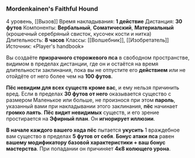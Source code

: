 ### Mordenkainen's Faithful Hound
4 уровень, [[Вызов]]
Время накладывания: **1 действие**
Дистанция: **30 футов**
Компоненты: **Вербальный**, **Соматический**, **Материальный** (крошечный серебряный свисток, кусочек кости и нитка)
Длительность: **8 часов**
Классы: [[Волшебник]], [[Изобретатель]]
Источник: «Player's handbook»

Вы создаёте **призрачного сторожевого пса** в свободном пространстве, видимом в пределах дистанции, где он и остаётся на время длительности заклинания, пока вы не отпустите его **действием** или не отойдёте от него более чем на **100 футов**.

**Пёс невидим для всех существ кроме вас**, и ему нельзя причинить вред. Если в пределах **30 футов от него** оказывается существо с размером Маленькое или больше, не произнося при этом **пароль**, указанный вами при накладывании этого заклинания, **пёс** начинает **громко лаять**. **Пёс видит невидимых** существ, и его зрение простирается на **Эфирный план**. Он **игнорирует иллюзии**.

**В начале каждого вашего хода пёс** пытается **укусить** 1 враждебное вам существо в пределах **5 футов от себя**. **Бонус атаки пса** равен **вашему модификатору базовой характеристики + ваш бонус мастерства**. При попадании он причиняет **4к8 колющего урона**.